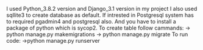I used Python_3.8.2 version and Django_3.1 version in my project
I also used sqllite3 to create database as default. If intrested in Postgresql system has to required pgadmin4 and postgresql also. And you have to install a package of python which is sycop2.
To create table follow cammands:
-> python manage.py makemigrations
-> python manage.py migrate
To run code:
->python manage.py runserver
